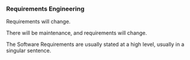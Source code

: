 ### Requirements Engineering

Requirements will change.

There will be maintenance, and requirements will change.

The Software Requirements are usually stated at a high level, usually in a singular sentence.
